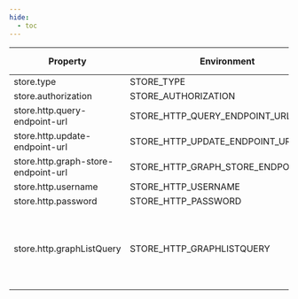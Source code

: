 ```yaml
---
hide:
  - toc
---
```


| Property | Environment | Default | Required | Valid values|
| --- | --- | --- | --- | --- |
| store.type | STORE_TYPE  | http| true | HTTP |
| store.authorization | STORE_AUTHORIZATION  | REWRITE_FROM| false | string |
| store.http.query-endpoint-url | STORE_HTTP_QUERY_ENDPOINT_URL  | <http://localhost:7200/repositories/cmem>| true | string |
| store.http.update-endpoint-url | STORE_HTTP_UPDATE_ENDPOINT_URL  | <http://localhost:7200/repositories/cmem/statements>| true | string |
| store.http.graph-store-endpoint-url | STORE_HTTP_GRAPH_STORE_ENDPOINT_URL  | <http://localhost:7200/repositories/cmem/rdf-graphs/service>| false | string |
| store.http.username | STORE_HTTP_USERNAME  | user| false | string |
| store.http.password | STORE_HTTP_PASSWORD  | password| false | string |
| store.http.graphListQuery | STORE_HTTP_GRAPHLISTQUERY  | SELECT distinct ?g {graph ?g {?s ?p ?o}}| false | Valid SPARQL query with bound variable "g" |
